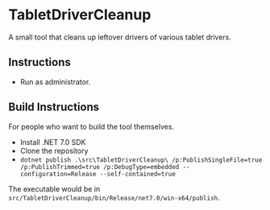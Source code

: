 # TabletDriverCleanup
A small tool that cleans up leftover drivers of various tablet drivers.

## Instructions

- Run as administrator.

## Build Instructions

For people who want to build the tool themselves.

- Install .NET 7.0 SDK
- Clone the repository
- `dotnet publish .\src\TabletDriverCleanup\ /p:PublishSingleFile=true /p:PublishTrimmed=true /p:DebugType=embedded --configuration=Release --self-contained=true`

The executable would be in `src/TabletDriverCleanup/bin/Release/net7.0/win-x64/publish`.